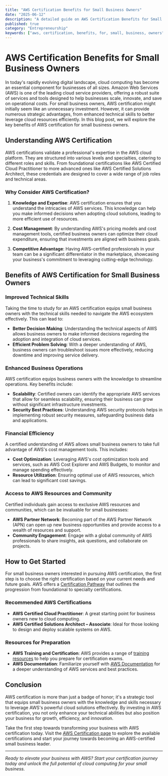```yaml
---
title: "AWS Certification Benefits for Small Business Owners"
date: "2025-06-12"
description: "A detailed guide on AWS Certification Benefits for Small Business Owners"
published: true
category: "Entrepreneurship"
keywords: ["aws, certification, benefits, for, small, business, owners"]
---
```


# AWS Certification Benefits for Small Business Owners

In today's rapidly evolving digital landscape, cloud computing has become an essential component for businesses of all sizes. Amazon Web Services (AWS) is one of the leading cloud service providers, offering a robust suite of services and tools designed to help businesses scale, innovate, and save on operational costs. For small business owners, AWS certification might initially seem like an unnecessary investment. However, it can provide numerous strategic advantages, from enhanced technical skills to better leverage cloud resources efficiently. In this blog post, we will explore the key benefits of AWS certification for small business owners.

## Understanding AWS Certification

AWS certifications validate a professional's expertise in the AWS cloud platform. They are structured into various levels and specialties, catering to different roles and skills. From foundational certifications like AWS Certified Cloud Practitioner to more advanced ones like AWS Certified Solutions Architect, these credentials are designed to cover a wide range of job roles and technical areas.

### Why Consider AWS Certification?

1. **Knowledge and Expertise**: AWS certification ensures that you understand the intricacies of AWS services. This knowledge can help you make informed decisions when adopting cloud solutions, leading to more efficient use of resources.

2. **Cost Management**: By understanding AWS's pricing models and cost management tools, certified business owners can optimize their cloud expenditure, ensuring that investments are aligned with business goals.

3. **Competitive Advantage**: Having AWS-certified professionals in your team can be a significant differentiator in the marketplace, showcasing your business's commitment to leveraging cutting-edge technology.

## Benefits of AWS Certification for Small Business Owners

### Improved Technical Skills

Taking the time to study for an AWS certification equips small business owners with the technical skills needed to navigate the AWS ecosystem effectively. This can lead to:

- **Better Decision Making**: Understanding the technical aspects of AWS allows business owners to make informed decisions regarding the adoption and integration of cloud services.
- **Efficient Problem Solving**: With a deeper understanding of AWS, business owners can troubleshoot issues more effectively, reducing downtime and improving service delivery.

### Enhanced Business Operations

AWS certification equips business owners with the knowledge to streamline operations. Key benefits include:

- **Scalability**: Certified owners can identify the appropriate AWS services that allow for seamless scalability, ensuring their business can grow without significant infrastructure investments.
- **Security Best Practices**: Understanding AWS security protocols helps in implementing robust security measures, safeguarding business data and applications.

### Financial Efficiency

A certified understanding of AWS allows small business owners to take full advantage of AWS's cost management tools. This includes:

- **Cost Optimization**: Leveraging AWS's cost optimization tools and services, such as AWS Cost Explorer and AWS Budgets, to monitor and manage spending effectively.
- **Resource Utilization**: Ensuring optimal use of AWS resources, which can lead to significant cost savings.

### Access to AWS Resources and Community

Certified individuals gain access to exclusive AWS resources and communities, which can be invaluable for small businesses:

- **AWS Partner Network**: Becoming part of the AWS Partner Network (APN) can open up new business opportunities and provide access to a wealth of resources and support.
- **Community Engagement**: Engage with a global community of AWS professionals to share insights, ask questions, and collaborate on projects.

## How to Get Started

For small business owners interested in pursuing AWS certification, the first step is to choose the right certification based on your current needs and future goals. AWS offers a [Certification Pathway](https://aws.amazon.com/certification/) that outlines the progression from foundational to specialty certifications.

### Recommended AWS Certifications

- **AWS Certified Cloud Practitioner**: A great starting point for business owners new to cloud computing.
- **AWS Certified Solutions Architect – Associate**: Ideal for those looking to design and deploy scalable systems on AWS.

### Resources for Preparation

- **AWS Training and Certification**: AWS provides a range of [training resources](https://aws.amazon.com/training/) to help you prepare for certification exams.
- **AWS Documentation**: Familiarize yourself with [AWS Documentation](https://docs.aws.amazon.com/) for a deeper understanding of AWS services and best practices.

## Conclusion

AWS certification is more than just a badge of honor; it's a strategic tool that equips small business owners with the knowledge and skills necessary to leverage AWS's powerful cloud solutions effectively. By investing in AWS certification, you not only enhance your technical abilities but also position your business for growth, efficiency, and innovation. 

Take the first step towards transforming your business with AWS certification today. Visit the [AWS Certification page](https://aws.amazon.com/certification/) to explore the available certifications and start your journey towards becoming an AWS-certified small business leader.

---

*Ready to elevate your business with AWS? Start your certification journey today and unlock the full potential of cloud computing for your small business.*